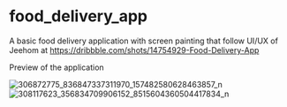 # food_delivery_app

A basic food delivery application with screen painting that follow UI/UX of Jeehom at https://dribbble.com/shots/14754929-Food-Delivery-App

Preview of the application

![306872775_836847337311970_157482580628463857_n](https://user-images.githubusercontent.com/101167187/190989940-5b9e6064-66ca-4518-ac81-97af5d5ef7c4.jpg)
![308117623_356834709906152_8515604360504417834_n](https://user-images.githubusercontent.com/101167187/190989969-9da3b2f7-3310-4b82-ae42-9f846ff4396c.jpg)

